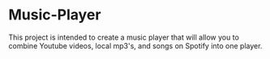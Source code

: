 # Music-Player

This project is intended to create a music player that will allow you to combine Youtube videos, local mp3's, and songs on Spotify into one player.
